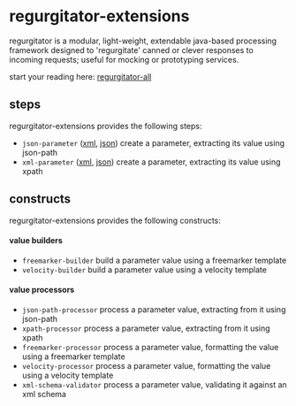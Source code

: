 # regurgitator-extensions

regurgitator is a modular, light-weight, extendable java-based processing framework designed to 'regurgitate' canned or clever responses to incoming requests; useful for mocking or prototyping services.

start your reading here: [regurgitator-all](http://github.com/talmeym/regurgitator-all#regurgitator)

## steps

regurgitator-extensions provides the following steps:
- ``json-parameter`` ([xml](https://github.com/talmeym/regurgitator-extensions-xml#json-parameter), [json](https://github.com/talmeym/regurgitator-extensions-json#json-parameter)) create a parameter, extracting its value using json-path
- ``xml-parameter`` ([xml](https://github.com/talmeym/regurgitator-extensions-xml#xml-parameter), [json](https://github.com/talmeym/regurgitator-extensions-json#xml-parameter)) create a parameter, extracting its value using xpath

## constructs

regurgitator-extensions provides the following constructs:
#### value builders
- ``freemarker-builder`` build a parameter value using a freemarker template
- ``velocity-builder`` build a parameter value using a velocity template

#### value processors
- ``json-path-processor`` process a parameter value, extracting from it using json-path
- ``xpath-processor`` process a parameter value, extracting from it using xpath
- ``freemarker-processor`` process a parameter value, formatting the value using a freemarker template
- ``velocity-processor`` process a parameter value, formatting the value using a velocity template
- ``xml-schema-validator`` process a parameter value, validating it against an xml schema

